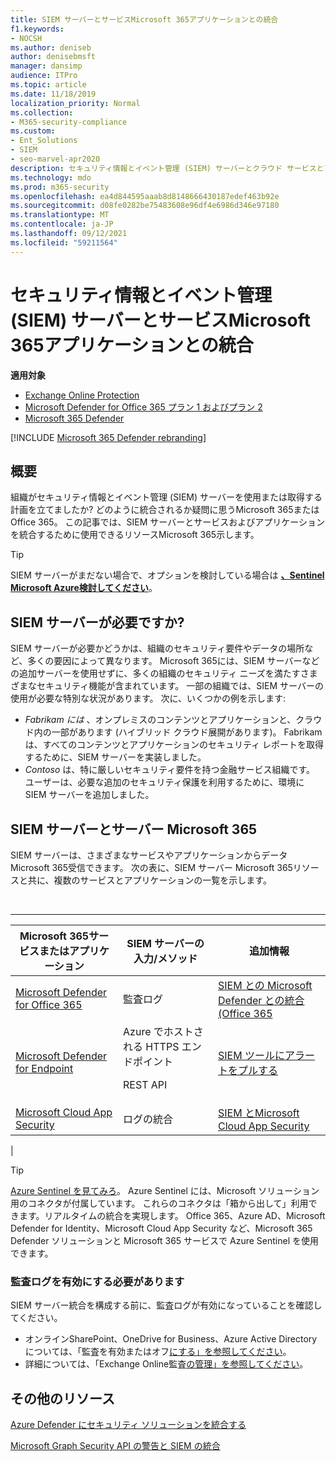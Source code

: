 ```yaml
---
title: SIEM サーバーとサービスMicrosoft 365アプリケーションとの統合
f1.keywords:
- NOCSH
ms.author: deniseb
author: denisebmsft
manager: dansimp
audience: ITPro
ms.topic: article
ms.date: 11/18/2019
localization_priority: Normal
ms.collection:
- M365-security-compliance
ms.custom:
- Ent_Solutions
- SIEM
- seo-marvel-apr2020
description: セキュリティ情報とイベント管理 (SIEM) サーバーとクラウド サービスとアプリケーションMicrosoft 365概要を確認する
ms.technology: mdo
ms.prod: m365-security
ms.openlocfilehash: ea4d844595aaab8d8148666430187edef463b92e
ms.sourcegitcommit: d08fe0282be75483608e96df4e6986d346e97180
ms.translationtype: MT
ms.contentlocale: ja-JP
ms.lasthandoff: 09/12/2021
ms.locfileid: "59211564"
---
```

# <a name="security-information-and-event-management-siem-server-integration-with-microsoft-365-services-and-applications"></a>セキュリティ情報とイベント管理 (SIEM) サーバーとサービスMicrosoft 365アプリケーションとの統合

**適用対象**
- [Exchange Online Protection](exchange-online-protection-overview.md)
- [Microsoft Defender for Office 365 プラン 1 およびプラン 2](defender-for-office-365.md)
- [Microsoft 365 Defender](../defender/microsoft-365-defender.md)

[!INCLUDE [Microsoft 365 Defender rebranding](../includes/microsoft-defender-for-office.md)]

## <a name="summary"></a>概要

組織がセキュリティ情報とイベント管理 (SIEM) サーバーを使用または取得する計画を立てましたか? どのように統合されるか疑問に思うMicrosoft 365またはOffice 365。 この記事では、SIEM サーバーとサービスおよびアプリケーションを統合するために使用できるリソースMicrosoft 365示します。

> [!TIP]
> SIEM サーバーがまだない場合で、オプションを検討している場合は **[、Sentinel Microsoft Azure検討してください](/azure/sentinel/overview)**。

## <a name="do-i-need-a-siem-server"></a>SIEM サーバーが必要ですか?

SIEM サーバーが必要かどうかは、組織のセキュリティ要件やデータの場所など、多くの要因によって異なります。 Microsoft 365には、SIEM サーバーなどの追加サーバーを使用せずに、多くの組織のセキュリティ ニーズを満たすさまざまなセキュリティ機能が含まれています。 一部の組織では、SIEM サーバーの使用が必要な特別な状況があります。 次に、いくつかの例を示します:

- *Fabrikam には* 、オンプレミスのコンテンツとアプリケーションと、クラウド内の一部があります (ハイブリッド クラウド展開があります)。 Fabrikam は、すべてのコンテンツとアプリケーションのセキュリティ レポートを取得するために、SIEM サーバーを実装しました。
- *Contoso* は、特に厳しいセキュリティ要件を持つ金融サービス組織です。 ユーザーは、必要な追加のセキュリティ保護を利用するために、環境に SIEM サーバーを追加しました。

## <a name="siem-server-integration-with-microsoft-365"></a>SIEM サーバーとサーバー Microsoft 365

SIEM サーバーは、さまざまなサービスやアプリケーションからデータMicrosoft 365受信できます。 次の表に、SIEM サーバー Microsoft 365リソースと共に、複数のサービスとアプリケーションの一覧を示します。

<br>

****

|Microsoft 365サービスまたはアプリケーション|SIEM サーバーの入力/メソッド|追加情報|
|---|---|---|
|[Microsoft Defender for Office 365](defender-for-office-365.md)|監査ログ|[SIEM との Microsoft Defender との統合 (Office 365](siem-integration-with-office-365-ti.md)|
|[Microsoft Defender for Endpoint](/windows/security/threat-protection/)|Azure でホストされる HTTPS エンドポイント <p> REST API|[SIEM ツールにアラートをプルする](../defender-endpoint/configure-siem.md)|
|[Microsoft Cloud App Security](/cloud-app-security/what-is-cloud-app-security)|ログの統合|[SIEM とMicrosoft Cloud App Security](/cloud-app-security/siem)|
|

> [!TIP]
> [Azure Sentinel を見てみろ](/azure/sentinel/overview)。 Azure Sentinel には、Microsoft ソリューション用のコネクタが付属しています。 これらのコネクタは「箱から出して」利用できます。リアルタイムの統合を実現します。 Office 365、Azure AD、Microsoft Defender for Identity、Microsoft Cloud App Security など、Microsoft 365 Defender ソリューションと Microsoft 365 サービスで Azure Sentinel を使用できます。

### <a name="audit-logging-must-be-turned-on"></a>監査ログを有効にする必要があります

SIEM サーバー統合を構成する前に、監査ログが有効になっていることを確認してください。

- オンラインSharePoint、OneDrive for Business、Azure Active Directoryについては、「監査を有効またはオフ[にする」を参照してください](../../compliance/turn-audit-log-search-on-or-off.md)。
- 詳細については、「Exchange Online監査[の管理」を参照してください](../../compliance/enable-mailbox-auditing.md)。

## <a name="more-resources"></a>その他のリソース

[Azure Defender にセキュリティ ソリューションを統合する](/azure/security-center/security-center-partner-integration#exporting-data-to-a-siem)

[Microsoft Graph Security API の警告と SIEM の統合](/graph/security-integration)
